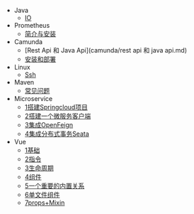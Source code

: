 
- Java
  - [IO](Java/IO.md)
- Prometheus
  - [简介与安装](Prometheus/简介与安装.md)
- Camunda
  - [Rest Api 和 Java Api](camunda/rest api 和 java api.md)
  - [安装和部署](camunda/安装和部署.md)
- Linux
  - [Ssh](linux/ssh.md)
- Maven
  - [常见问题](maven/常见问题.md)
- Microservice
  - [1搭建Springcloud项目](microservice/1搭建springcloud项目.md)
  - [2搭建一个微服务客户端](microservice/2搭建一个微服务客户端.md)
  - [3集成OpenFeign](microservice/3集成openFeign.md)
  - [4集成分布式事务Seata](microservice/4集成分布式事务seata.md)
- Vue
  - [1基础](vue/1基础.md)
  - [2指令](vue/2指令.md)
  - [3生命周期](vue/3生命周期.md)
  - [4组件](vue/4组件.md)
  - [5一个重要的内置关系](vue/5一个重要的内置关系.md)
  - [6单文件组件](vue/6单文件组件.md)
  - [7props+Mixin](vue/7props+mixin.md)
